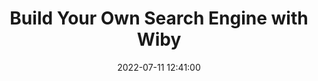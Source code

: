 ---
date: 2022-07-11 12:41:00
mfbookmark: https://wiby.me/about/guide.html
draft: false
title: Build Your Own Search Engine with Wiby
tags: ["Bookmark", "Indieweb"]
tldr: How to build your own search engine using Wiby (Now open source!)
---